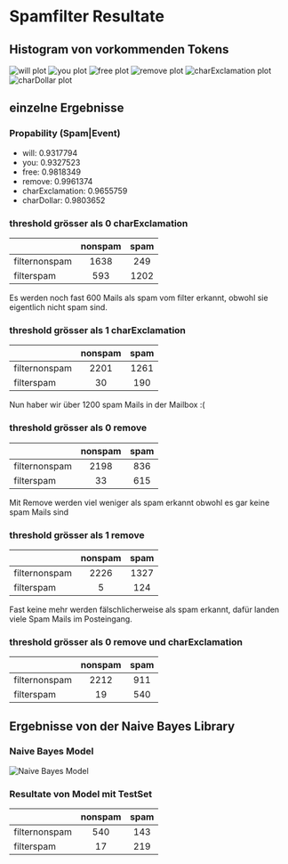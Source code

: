 # Spamfilter Resultate

## Histogram von vorkommenden Tokens
![will plot](willplot.png "Will Plot")
![you plot](you.png "you Plot")
![free plot](free.png "free Plot")
![remove plot](remove.png "remove Plot")
![charExclamation plot](charExclamation.png "charExclamation Plot")
![charDollar plot](charDollar.png "charDollar Plot")

## einzelne Ergebnisse
### Propability (Spam|Event)
* will: 0.9317794
* you: 0.9327523
* free: 0.9818349
* remove: 0.9961374
* charExclamation: 0.9655759
* charDollar: 0.9803652


### threshold grösser als 0 charExclamation


|         | nonspam           | spam  |
| ------------- |:-------------:| :-----:|
| filternonspam     | 1638 | 249 |
| filterspam     | 593 |  1202  |

Es werden noch fast 600 Mails als spam vom filter erkannt, obwohl sie eigentlich nicht spam sind.

### threshold grösser als 1 charExclamation

|         | nonspam           | spam  |
| ------------- |:-------------:| :-----:|
| filternonspam     | 2201 | 1261 |
| filterspam     | 30 |  190  |

Nun haber wir über 1200 spam Mails in der Mailbox :(

### threshold grösser als 0 remove


|         | nonspam           | spam  |
| ------------- |:-------------:| :-----:|
| filternonspam     | 2198 | 836 |
| filterspam     | 33 |  615  |

Mit Remove werden viel weniger als spam erkannt obwohl es gar keine spam Mails sind

### threshold grösser als 1 remove

|         | nonspam           | spam  |
| ------------- |:-------------:| :-----:|
| filternonspam     | 2226 | 1327 |
| filterspam     |  5 |  124  |

Fast keine mehr werden fälschlicherweise als spam erkannt, dafür landen viele Spam Mails im Posteingang.

### threshold grösser als 0 remove und charExclamation

|         | nonspam           | spam  |
| ------------- |:-------------:| :-----:|
| filternonspam     | 2212 | 911 |
| filterspam     |  19 |  540  |

## Ergebnisse von der Naive Bayes Library

### Naive Bayes Model
![Naive Bayes Model](NaiveBayesModel.png "Naive Bayes Model")

### Resultate von Model mit TestSet
|         | nonspam           | spam  |
| ------------- |:-------------:| :-----:|
| filternonspam     | 540 | 143 |
| filterspam     |  17 |  219  |


